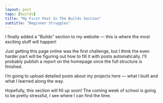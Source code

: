 ```yaml
---
layout: post
tags: [builds]
title: "My First Post In The Builds Section"
subtitle: "Beginner Struggles"
---
```


I finally added a “Builds” section to my website — this is where the most exciting stuff will happen!

Just getting this page online was the first challenge, but I think the even harder part will be figuring out how to fill it with posts automatically. I’ll probably publish a report on the homepage once the full structure is finished.

I’m going to upload detailed posts about my projects here — what I built and what I learned along the way.

Hopefully, this section will fill up soon! The coming week of school is going to be pretty stressful, I see where I can find the time.
